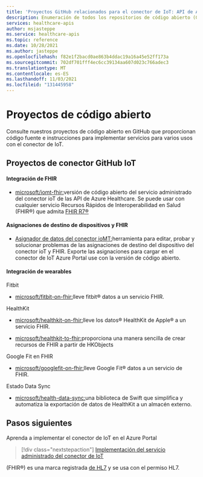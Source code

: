 ```yaml
---
title: 'Proyectos GitHub relacionados para el conector de IoT: API de Azure Healthcare'
description: Enumeración de todos los repositorios de código abierto (GitHub) para el conector de IoT
services: healthcare-apis
author: msjasteppe
ms.service: healthcare-apis
ms.topic: reference
ms.date: 10/28/2021
ms.author: jasteppe
ms.openlocfilehash: f82e1f2bacd0ae863b4ddac19a16a45e52ff173a
ms.sourcegitcommit: 702df701fff4ec6cc39134aa607d023c766adec3
ms.translationtype: MT
ms.contentlocale: es-ES
ms.lasthandoff: 11/03/2021
ms.locfileid: "131445958"
---
```

# <a name="open-source-projects"></a>Proyectos de código abierto

Consulte nuestros proyectos de código abierto en GitHub que proporcionan código fuente e instrucciones para implementar servicios para varios usos con el conector de IoT. 

## <a name="iot-connector-github-projects"></a>Proyectos de conector GitHub IoT

#### <a name="fhir-integration"></a>Integración de FHIR

* [microsoft/iomt-fhir:](https://github.com/microsoft/iomt-fhir)versión de código abierto del servicio administrado del conector ioT de las API de Azure Healthcare. Se puede usar con cualquier servicio Recursos Rápidos de Interoperabilidad en Salud (FHIR&#174;) que admita [FHIR R7&#174;](https://https://www.hl7.org/implement/standards/product_brief.cfm?product_id=491)

#### <a name="device-and-fhir-destination-mappings"></a>Asignaciones de destino de dispositivos y FHIR

* [Asignador de datos del conector ioMT:](https://github.com/microsoft/iomt-fhir/tree/master/tools/data-mapper)herramienta para editar, probar y solucionar problemas de las asignaciones de destino del dispositivo del conector ioT y FHIR. Exporte las asignaciones para cargar en el conector de IoT Azure Portal use con la versión de código abierto.

#### <a name="wearables-integration"></a>Integración de wearables

Fitbit

* [microsoft/fitbit-on-fhir:](https://github.com/microsoft/FitbitOnFHIR)lleve fitbit&#174; datos a un servicio FHIR.

HealthKit

* [microsoft/healthkit-on-fhir:](https://github.com/microsoft/healthkit-on-fhir)lleve los datos&#174; HealthKit de Apple&#174; a un servicio FHIR.

* [microsoft/healthkit-to-fhir:](https://github.com/microsoft/healthkit-to-fhir)proporciona una manera sencilla de crear recursos de FHIR a partir de HKObjects

Google Fit en FHIR

* [microsoft/googlefit-on-fhir:](https://github.com/microsoft/googlefit-on-fhir)lleve Google Fit&#174; datos a un servicio de FHIR.

Estado Data Sync

* [microsoft/health-data-sync:](https://github.com/microsoft/health-data-sync)una biblioteca de Swift que simplifica y automatiza la exportación de datos de HealthKit a un almacén externo.

## <a name="next-steps"></a>Pasos siguientes
Aprenda a implementar el conector de IoT en el Azure Portal

>[!div class="nextstepaction"]
>[Implementación del servicio administrado del conector de IoT](deploy-iot-connector-in-azure.md)

(FHIR&#174;) es una marca registrada [de HL7](https://hl7.org/fhir/) y se usa con el permiso HL7.